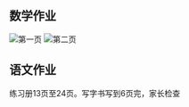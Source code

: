 ## 数学作业
![第一页]({{site.baseurl}}/source/_posts/images/bigjpg_result_ae9aec2bdcbfc002873e2e08f4bc1869_2_3_photo.png)
![第二页]({{site.baseurl}}/source/_posts/images/bigjpg_result_2aea2122a3533921bbdd8f32f3ce9b9e_2_3_photo.png)
## 语文作业
练习册13页至24页。写字书写到6页完，家长检查
